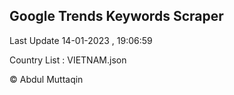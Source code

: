 

## Google Trends Keywords Scraper 
 
Last Update 14-01-2023 , 19:06:59

Country List :
VIETNAM.json



© Abdul Muttaqin 
